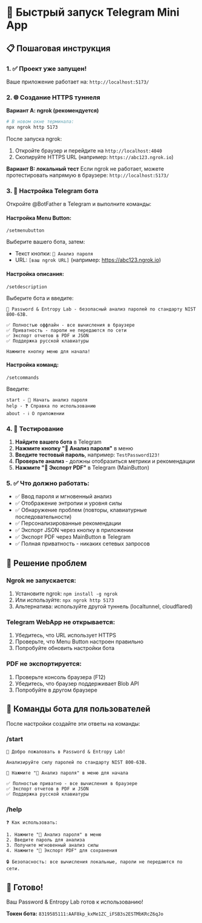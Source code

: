# 🚀 Быстрый запуск Telegram Mini App

## 📋 Пошаговая инструкция

### 1. ✅ Проект уже запущен!
Ваше приложение работает на: `http://localhost:5173/`

### 2. 🌐 Создание HTTPS туннеля

**Вариант A: ngrok (рекомендуется)**
```bash
# В новом окне терминала:
npx ngrok http 5173
```

После запуска ngrok:
1. Откройте браузер и перейдите на `http://localhost:4040`
2. Скопируйте HTTPS URL (например: `https://abc123.ngrok.io`)

**Вариант B: локальный тест**
Если ngrok не работает, можете протестировать напрямую в браузере: `http://localhost:5173/`

### 3. 🤖 Настройка Telegram бота

Откройте @BotFather в Telegram и выполните команды:

#### Настройка Menu Button:
```
/setmenubutton
```
Выберите вашего бота, затем:
- Текст кнопки: `🔐 Анализ пароля`
- URL: `[ваш ngrok URL]` (например: https://abc123.ngrok.io)

#### Настройка описания:
```
/setdescription
```
Выберите бота и введите:
```
🔐 Password & Entropy Lab - безопасный анализ паролей по стандарту NIST 800-63B.

✅ Полностью оффлайн - все вычисления в браузере
✅ Приватность - пароли не передаются по сети
✅ Экспорт отчетов в PDF и JSON
✅ Поддержка русской клавиатуры

Нажмите кнопку меню для начала!
```

#### Настройка команд:
```
/setcommands
```
Введите:
```
start - 🚀 Начать анализ пароля
help - ❓ Справка по использованию
about - ℹ️ О приложении
```

### 4. 🎯 Тестирование

1. **Найдите вашего бота** в Telegram
2. **Нажмите кнопку "🔐 Анализ пароля"** в меню
3. **Введите тестовый пароль**, например: `TestPassword123!`
4. **Проверьте анализ** - должны отобразиться метрики и рекомендации
5. **Нажмите "📄 Экспорт PDF"** в Telegram (MainButton)

### 5. ✅ Что должно работать:

- ✅ Ввод пароля и мгновенный анализ
- ✅ Отображение энтропии и уровня силы
- ✅ Обнаружение проблем (повторы, клавиатурные последовательности)
- ✅ Персонализированные рекомендации
- ✅ Экспорт JSON через кнопку в приложении
- ✅ Экспорт PDF через MainButton в Telegram
- ✅ Полная приватность - никаких сетевых запросов

## 🐛 Решение проблем

### Ngrok не запускается:
1. Установите ngrok: `npm install -g ngrok`
2. Или используйте: `npx ngrok http 5173`
3. Альтернатива: используйте другой туннель (localtunnel, cloudflared)

### Telegram WebApp не открывается:
1. Убедитесь, что URL использует HTTPS
2. Проверьте, что Menu Button настроен правильно
3. Попробуйте обновить настройки бота

### PDF не экспортируется:
1. Проверьте консоль браузера (F12)
2. Убедитесь, что браузер поддерживает Blob API
3. Попробуйте в другом браузере

## 📱 Команды бота для пользователей

После настройки создайте эти ответы на команды:

### /start
```
🔐 Добро пожаловать в Password & Entropy Lab!

Анализируйте силу паролей по стандарту NIST 800-63B.

🚀 Нажмите "🔐 Анализ пароля" в меню для начала

✅ Полностью приватно - все вычисления в браузере
✅ Экспорт отчетов в PDF и JSON
✅ Поддержка русской клавиатуры
```

### /help
```
❓ Как использовать:

1. Нажмите "🔐 Анализ пароля" в меню
2. Введите пароль для анализа
3. Получите мгновенный анализ силы
4. Нажмите "📄 Экспорт PDF" для сохранения

🔒 Безопасность: все вычисления локальные, пароли не передаются по сети.
```

## 🎉 Готово!

Ваш Password & Entropy Lab готов к использованию!

**Токен бота:** `8319585111:AAF8kp_kxMe1ZC_iFSB3s2ESTMbKRcZ6qJo`
